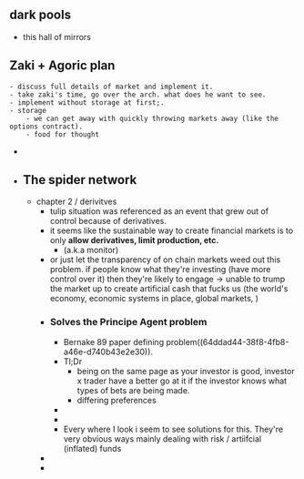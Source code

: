 ## dark pools

* this hall of mirrors
## Zaki + Agoric plan
	- discuss full details of market and implement it.
	- take zaki's time, go over the arch. what does he want to see.
	- implement without storage at first;.
	- storage
		- we can get away with quickly throwing markets away (like the options contract).
		- food for thought
-
- ## The spider network
	- chapter 2 / derivitves
		- tulip situation was referenced as an event that grew out of control because of derivatives.
		- it seems like the sustainable way to create financial markets is to only **allow derivatives, limit production, etc.**
			- (a.k.a monitor)
		- or just let the transparency of on chain markets weed out this problem. if people know what they're investing (have more control over it) then they're likely to engage -> unable to trump the market up to create artificial cash that fucks us (the world's economy, economic systems in place, global markets, )
		- ### Solves the Principe Agent problem
			- Bernake 89 paper defining problem((64ddad44-38f8-4fb8-a46e-d740b43e2e30)).
			- Tl;Dr
				- being on the same page as your investor is good, investor x trader have a better go at it if the investor knows what types of bets are being made.
				- differing preferences
			-
			-
			- Every where I look i seem to see solutions for this. They're very obvious ways mainly dealing with risk / artiifcial (inflated) funds
		-
		-